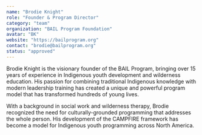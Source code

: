 ```yaml
---
name: "Brodie Knight"
role: "Founder & Program Director"
category: "team"
organization: "BAIL Program Foundation"
avatar: "BK"
website: "https://bailprogram.org"
contact: "brodie@bailprogram.org"
status: "approved"
---
```


Brodie Knight is the visionary founder of the BAIL Program, bringing over 15 years of experience in Indigenous youth development and wilderness education. His passion for combining traditional Indigenous knowledge with modern leadership training has created a unique and powerful program model that has transformed hundreds of young lives.

With a background in social work and wilderness therapy, Brodie recognized the need for culturally-grounded programming that addresses the whole person. His development of the CAMPFIRE framework has become a model for Indigenous youth programming across North America.